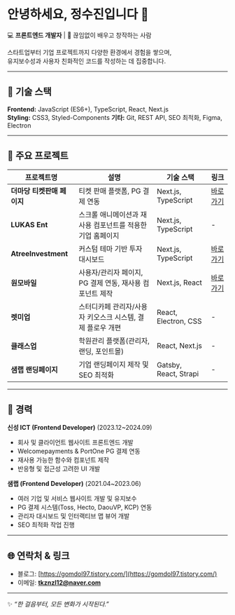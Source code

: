 # 안녕하세요, 정수진입니다 👋

💻 **프론트엔드 개발자** | 🌱 끊임없이 배우고 창작하는 사람  

스타트업부터 기업 프로젝트까지 다양한 환경에서 경험을 쌓으며,  
유지보수성과 사용자 친화적인 코드를 작성하는 데 집중합니다.

---

## 🚀 기술 스택

**Frontend:** JavaScript (ES6+), TypeScript, React, Next.js  
**Styling:** CSS3, Styled-Components
**기타:** Git, REST API, SEO 최적화, Figma, Electron

---

## 📂 주요 프로젝트

| 프로젝트명 | 설명 | 기술 스택 | 링크 |
|------------|------|-----------|------|
| **더마당 티켓판매 페이지** | 티켓 판매 플랫폼, PG 결제 연동 | Next.js, TypeScript | [바로가기](https://the-madang.com/mega-festival) |
| **LUKAS Ent** | 스크롤 애니메이션과 재사용 컴포넌트를 적용한 기업 홈페이지 | Next.js, TypeScript | - |
| **AtreeInvestment** | 커스텀 테마 기반 투자 대시보드 | Next.js, TypeScript | [바로가기](https://atreeinvestment.co.kr/) |
| **원모바일** | 사용자/관리자 페이지, PG 결제 연동, 재사용 컴포넌트 제작 | Next.js, React | [바로가기](https://myonemobile.com/) |
| **렛미업** | 스터디카페 관리자/사용자 키오스크 시스템, 결제 플로우 개편 | React, Electron, CSS | - |
| **클래스업** | 학원관리 플랫폼(관리자, 랜딩, 포인트몰) | React, Next.js | - |
| **샘랩 랜딩페이지** | 기업 랜딩페이지 제작 및 SEO 최적화 | Gatsby, React, Strapi | - |

---

## 🏢 경력

**신성 ICT (Frontend Developer)** (2023.12~2024.09) 
- 회사 및 클라이언트 웹사이트 프론트엔드 개발  
- Welcomepayments & PortOne PG 결제 연동  
- 재사용 가능한 함수와 컴포넌트 제작  
- 반응형 및 접근성 고려한 UI 개발

**샘랩 (Frontend Developer)** (2021.04~2023.06) 
- 여러 기업 및 서비스 웹사이트 개발 및 유지보수  
- PG 결제 시스템(Toss, Hecto, DaouVP, KCP) 연동  
- 관리자 대시보드 및 인터랙티브 맵 뷰어 개발  
- SEO 최적화 작업 진행

---

## 🌐 연락처 & 링크
- 블로그: [https://gomdol97.tistory.com/](https://gomdol97.tistory.com/)
- 이메일: **tkznzl12@naver.com**

---
✨ *“한 걸음부터, 모든 변화가 시작된다.”*
